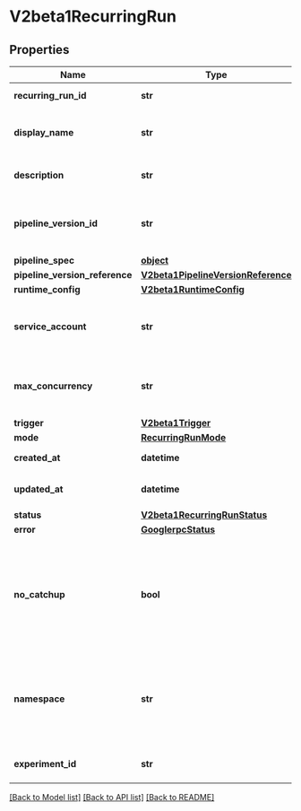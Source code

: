 # V2beta1RecurringRun

## Properties

| Name                           | Type                                                                      | Description                                                                                                                                                                                                                                | Notes                 |
| ------------------------------ | ------------------------------------------------------------------------- | ------------------------------------------------------------------------------------------------------------------------------------------------------------------------------------------------------------------------------------------ | --------------------- |
| **recurring_run_id**           | **str**                                                                   | Output. Unique run ID generated by API server.                                                                                                                                                                                             | [optional]            |
| **display_name**               | **str**                                                                   | Required input field. Recurring run name provided by user. Not unique.                                                                                                                                                                     | [optional]            |
| **description**                | **str**                                                                   | Optional input field. Describes the purpose of the recurring run.                                                                                                                                                                          | [optional]            |
| **pipeline_version_id**        | **str**                                                                   | This field is Deprecated. The pipeline version id is under pipeline_version_reference for v2.                                                                                                                                              | [optional]            |
| **pipeline_spec**              | [**object**](.md)                                                         | The pipeline spec.                                                                                                                                                                                                                         | [optional]            |
| **pipeline_version_reference** | [**V2beta1PipelineVersionReference**](V2beta1PipelineVersionReference.md) |                                                                                                                                                                                                                                            | [optional]            |
| **runtime_config**             | [**V2beta1RuntimeConfig**](V2beta1RuntimeConfig.md)                       |                                                                                                                                                                                                                                            | [optional]            |
| **service_account**            | **str**                                                                   | Optional input field. Specifies which Kubernetes service account this recurring run uses.                                                                                                                                                  | [optional]            |
| **max_concurrency**            | **str**                                                                   | Required input field. Specifies how many runs can be executed concurrently. Range [1-10].                                                                                                                                                  | [optional]            |
| **trigger**                    | [**V2beta1Trigger**](V2beta1Trigger.md)                                   |                                                                                                                                                                                                                                            | [optional]            |
| **mode**                       | [**RecurringRunMode**](RecurringRunMode.md)                               |                                                                                                                                                                                                                                            | [optional]            |
| **created_at**                 | **datetime**                                                              | Output. The time this recurring run was created.                                                                                                                                                                                           | [optional]            |
| **updated_at**                 | **datetime**                                                              | Output. The last time this recurring run was updated.                                                                                                                                                                                      | [optional]            |
| **status**                     | [**V2beta1RecurringRunStatus**](V2beta1RecurringRunStatus.md)             |                                                                                                                                                                                                                                            | [optional]            |
| **error**                      | [**GooglerpcStatus**](GooglerpcStatus.md)                                 |                                                                                                                                                                                                                                            | [optional]            |
| **no_catchup**                 | **bool**                                                                  | Optional input field. Whether the recurring run should catch up if behind schedule. If true, the recurring run will only schedule the latest interval if behind schedule. If false, the recurring run will catch up on each past interval. | [optional]            |
| **namespace**                  | **str**                                                                   | TODO (gkclat): consider removing this field if it can be obtained from the parent experiment. Output only. Namespace this recurring run belongs to. Derived from the parent experiment.                                                    | [optional] [readonly] |
| **experiment_id**              | **str**                                                                   | ID of the parent experiment this recurring run belongs to.                                                                                                                                                                                 | [optional]            |

[[Back to Model list]](../README.md#documentation-for-models) [[Back to API list]](../README.md#documentation-for-api-endpoints) [[Back to README]](../README.md)
